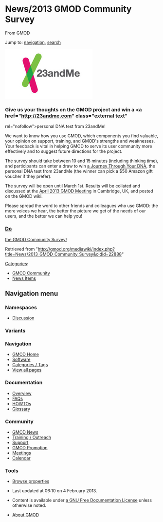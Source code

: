









<span id="top"></span>







# <span dir="auto">News/2013 GMOD Community Survey</span>





From GMOD









Jump to: [navigation](#mw-navigation), [search](#p-search)







<a href="http://23andme.com" rel="nofollow" title="23andMe"><img
src="https://raw.githubusercontent.com/GMOD/gmod.github.io/main/mediawiki/images/f/f5/23andme-logo.jpg" width="287"
height="162" alt="23andMe" /></a>



### <span id="Give_us_your_thoughts_on_the_GMOD_project_and_win_a_personal_DNA_test_from_23andMe.21" class="mw-headline">Give us your thoughts on the GMOD project and win a <a href="http://23andme.com" class="external text"
rel="nofollow">personal DNA test from 23andMe</a>!</span>

We want to know how you use GMOD, which components you find valuable,
your opinion on support, training, and GMOD's strengths and weaknesses.
Your feedback is vital in helping GMOD to serve its user community more
effectively and to suggest future directions for the project.

  
The survey should take between 10 and 15 minutes (including thinking
time), and participants can enter a draw to win
<a href="https://www.23andme.com/store/cart/" class="external text"
rel="nofollow">a Journey Through Your DNA</a>, the personal DNA test
from 23andMe (the winner can pick a \$50 Amazon gift voucher if they
prefer).

  
The survey will be open until March 1st. Results will be collated and
discussed at the [April 2013 GMOD
Meeting](../April_2013_GMOD_Meeting "April 2013 GMOD Meeting") in
Cambridge, UK, and posted on the GMOD wiki.

  
Please spread the word to other friends and colleagues who use GMOD: the
more voices we hear, the better the picture we get of the needs of our
users, and the better we can help you!

  

### <span id="Do_the_GMOD_Community_Survey.21" class="mw-headline"><a href="../../survey-1.html" class="external text" rel="nofollow">Do
the GMOD Community Survey!</a></span>





Retrieved from
"<http://gmod.org/mediawiki/index.php?title=News/2013_GMOD_Community_Survey&oldid=22888>"







[Categories](../Special%3ACategories "Special%3ACategories"):

- [GMOD Community](../Category%3AGMOD_Community "Category%3AGMOD Community")
- [News Items](../Category%3ANews_Items "Category%3ANews Items")















## Navigation menu









### Namespaces


- <span id="ca-talk"><a
  href="http://gmod.org/mediawiki/index.php?title=Talk:News/2013_GMOD_Community_Survey&amp;action=edit&amp;redlink=1"
  accesskey="t"
  title="Discussion about the content page [t]">Discussion</a></span>





### 

### Variants[](#)























<a href="../Main_Page"
style="background-image: url(../../images/GMOD-cogs.png);"
title="Visit the main page"></a>





### Navigation



- <span id="n-GMOD-Home">[GMOD Home](../Main_Page)</span>
- <span id="n-Software">[Software](../GMOD_Components)</span>
- <span id="n-Categories-.2F-Tags">[Categories /
  Tags](../Categories)</span>
- <span id="n-View-all-pages">[View all
  pages](../Special:AllPages)</span>







### Documentation



- <span id="n-Overview">[Overview](../Overview)</span>
- <span id="n-FAQs">[FAQs](../Category%3AFAQ)</span>
- <span id="n-HOWTOs">[HOWTOs](../Category%3AHOWTO)</span>
- <span id="n-Glossary">[Glossary](../Glossary)</span>







### Community



- <span id="n-GMOD-News">[GMOD News](../GMOD_News)</span>
- <span id="n-Training-.2F-Outreach">[Training /
  Outreach](../Training_and_Outreach)</span>
- <span id="n-Support">[Support](../Support)</span>
- <span id="n-GMOD-Promotion">[GMOD Promotion](../GMOD_Promotion)</span>
- <span id="n-Meetings">[Meetings](../Meetings)</span>
- <span id="n-Calendar">[Calendar](../Calendar)</span>







### Tools




- <span id="t-smwbrowselink"><a href="../Special%3ABrowse/News-2F2013_GMOD_Community_Survey"
  rel="smw-browse">Browse properties</a></span>












- <span id="footer-info-lastmod">Last updated at 06:10 on 4 February
  2013.</span>
<!-- - <span id="footer-info-viewcount">8,382 page views.</span> -->
- <span id="footer-info-copyright">Content is available under
  <a href="http://www.gnu.org/licenses/fdl-1.3.html" class="external"
  rel="nofollow">a GNU Free Documentation License</a> unless otherwise
  noted.</span>

<!-- -->

- <span id="footer-places-about">[About
  GMOD](../GMOD%3AAbout "GMOD%3AAbout")</span>

<!-- -->







